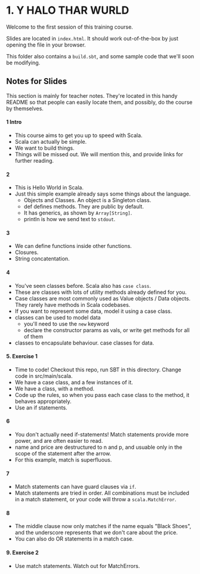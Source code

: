 # 1. Y HALO THAR WURLD

Welcome to the first session of this training course.

Slides are located in `index.html`. It should work out-of-the-box by just opening the file in your browser.

This folder also contains a `build.sbt`, and some sample code that we'll soon be modifying.


## Notes for Slides

This section is mainly for teacher notes. They're located in this handy README so that people can easily locate them, and possibly, do the course by themselves.


#### 1 Intro

 - This course aims to get you up to speed with Scala.
 - Scala can actually be simple.
 - We want to build things.
 - Things will be missed out. We will mention this, and provide links for further reading.

#### 2

 - This is Hello World in Scala.
 - Just this simple example already says some things about the language.
   - Objects and Classes. An object is a Singleton class.
   - def defines methods. They are public by default.
   - It has generics, as shown by `Array[String]`.
   - println is how we send text to `stdout`.

#### 3

 - We can define functions inside other functions.
 - Closures.
 - String concatentation.

#### 4

 - You've seen classes before. Scala also has `case class`.
 - These are classes with lots of utility methods already defined for you.
 - Case classes are most commonly used as Value objects / Data objects. They rarely have methods in Scala codebases.
 - If you want to represent some data, model it using a case class.
 - classes can be used to model data
   - you'll need to use the `new` keyword
   - declare the constructor params as vals, or write get methods for all of them
 - classes to encapsulate behaviour. case classes for data.

#### 5. Exercise 1

 - Time to code! Checkout this repo, run SBT in this directory. Change code in src/main/scala.
 - We have a case class, and a few instances of it.
 - We have a class, with a method.
 - Code up the rules, so when you pass each case class to the method, it behaves appropriately.
 - Use an if statements.

#### 6

 - You don't actually need if-statements! Match statements provide more power, and are often easier to read.
 - name and price are destructured to n and p, and usuable only in the scope of the statement after the arrow.
 - For this example, match is superfluous.

#### 7

 - Match statements can have guard clauses via `if`.
 - Match statements are tried in order. All combinations must be included in a match statement, or your code will throw a `scala.MatchError`.

#### 8

 - The middle clause now only matches if the name equals "Black Shoes", and the underscore represents that we don't care about the price.
 - You can also do OR statements in a match case.

#### 9. Exercise 2

 - Use match statements. Watch out for MatchErrors.

